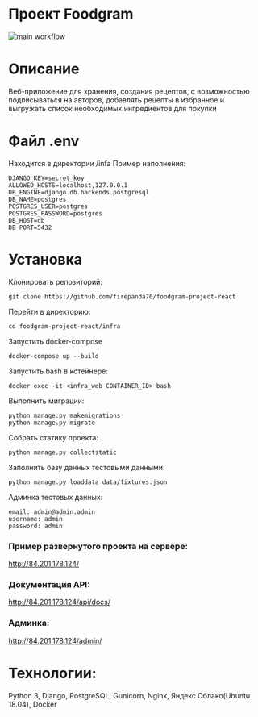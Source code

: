 # Проект Foodgram
![main workflow](https://github.com/firepanda70/yamdb_final/actions/workflows/yamdb_workflow.yml/badge.svg)

# Описание

Веб-приложение для хранения, создания рецептов, с возможностью подписываться на авторов,
добавлять рецепты в избранное и выгружать список необходимых ингредиентов для покупки

# Файл .env
Находится в директории /infa
Пример наполнения:

 ```
DJANGO_KEY=secret_key
ALLOWED_HOSTS=localhost,127.0.0.1
DB_ENGINE=django.db.backends.postgresql
DB_NAME=postgres
POSTGRES_USER=postgres
POSTGRES_PASSWORD=postgres
DB_HOST=db
DB_PORT=5432
```

# Установка

Клонировать репозиторий:

```
git clone https://github.com/firepanda70/foodgram-project-react
```

Перейти в директорию:

```
cd foodgram-project-react/infra
```

Запустить docker-compose

```
docker-compose up --build
```

Запустить bash в котейнере:

```
docker exec -it <infra_web CONTAINER_ID> bash
```

Выполнить миграции:

```
python manage.py makemigrations
python manage.py migrate
```

Собрать статику проекта:

```
python manage.py collectstatic
```

Заполнить базу данных тестовыми данными:

```
python manage.py loaddata data/fixtures.json
```

Админка тестовых данных:
```
email: admin@admin.admin
username: admin
password: admin
```

### Пример развернутого проекта на сервере:
http://84.201.178.124/

### Документация API:
http://84.201.178.124/api/docs/

### Админка:
http://84.201.178.124/admin/

# Технологии:
Python 3, Django, PostgreSQL, Gunicorn, Nginx, Яндекс.Облако(Ubuntu 18.04), Docker
